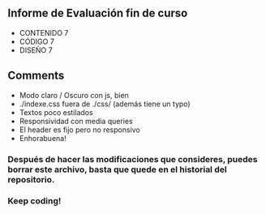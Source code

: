 ## Informe de Evaluación fin de curso
- CONTENIDO 7
- CÓDIGO 7
- DISEÑO 7

## Comments
- Modo claro / Oscuro con js, bien
- ./indexe.css fuera de ./css/ (además tiene un typo)
- Textos poco estilados
- Responsividad con media queries
- El header es fijo pero no responsivo
- Enhorabuena!

### Después de hacer las modificaciones que consideres, puedes borrar este archivo, basta que quede en el historial del repositorio.
### Keep coding!
